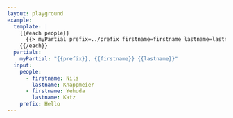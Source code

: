```yaml
---
layout: playground
example:
  template: |
    {{#each people}}
      {{> myPartial prefix=../prefix firstname=firstname lastname=lastname}}.
    {{/each}}
  partials:
    myPartial: "{{prefix}}, {{firstname}} {{lastname}}"
  input:
    people:
      - firstname: Nils
        lastname: Knappmeier
      - firstname: Yehuda
        lastname: Katz
    prefix: Hello
---
```

